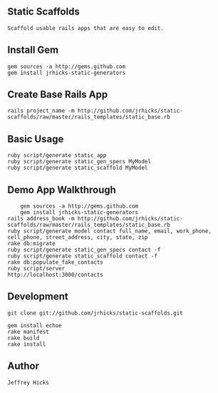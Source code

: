 ## Static Scaffolds

    Scaffold usable rails apps that are easy to edit.

## Install Gem

    gem sources -a http://gems.github.com 
    gem install jrhicks-static-generators

## Create Base Rails App

    rails project_name -m http://github.com/jrhicks/static-scaffolds/raw/master/rails_templates/static_base.rb

## Basic Usage

    ruby script/generate static_app
    ruby script/generate static_gen_specs MyModel
    ruby script/generate static_scaffold MyModel

## Demo App Walkthrough

		gem sources -a http://gems.github.com 
		gem install jrhicks-static-generators		
    rails address_book -m http://github.com/jrhicks/static-scaffolds/raw/master/rails_templates/static_base.rb
    ruby script/generate model contact full_name, email, work_phone, cell_phone, street_address, city, state, zip
    rake db:migrate
    ruby script/generate static_gen_specs contact -f
    ruby script/generate static_scaffold contact -f
    rake db:populate_fake_contacts
    ruby script/server
    http://localhost:3000/contacts

## Development

    git clone git://github.com/jrhicks/static-scaffolds.git     

    gem install echoe
    rake manifest
    rake build
    rake install

## Author

    Jeffrey Hicks

